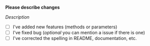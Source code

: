 **Please describe changes**

*Description*

- [ ] I've added new features (methods or parameters)
- [ ] I've fixed bug (*optional* you can mention a issue if there is one)
- [ ] I've corrected the spelling in README, documentation, etc.